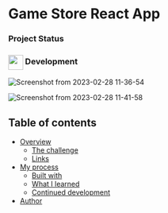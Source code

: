 # Game Store React App

### Project Status

<h3><img align="center" height="30" src="https://cdn-icons-png.flaticon.com/128/9677/9677935.png"> Development</h3>
<!-- <h3><img align="center" height="30" src="https://user-images.githubusercontent.com/77252075/217149827-cfed2bf9-caf7-4e9b-806a-efd99d23c6c5.png"> completed</h3> -->

![Screenshot from 2023-02-28 11-36-54](https://user-images.githubusercontent.com/77252075/221768934-b6c80478-0aba-4d85-a401-4303c274b3ed.png)

![Screenshot from 2023-02-28 11-41-58](https://user-images.githubusercontent.com/77252075/221769491-594615b8-e275-45e4-b379-f81b5e5ea7be.png)

## Table of contents

- [Overview](#overview)
  - [The challenge](#the-challenge)
  - [Links](#links)
- [My process](#my-process)
  - [Built with](#built-with)
  - [What I learned](#what-i-learned)
  - [Continued development](#continued-development)
- [Author](#author)

